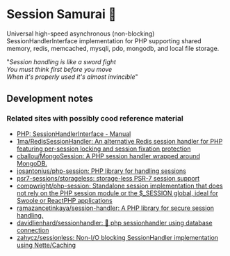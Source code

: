 # Session Samurai 🥷
Universal high-speed asynchronous (non-blocking) SessionHandlerInterface implementation for PHP supporting shared memory, redis, memcached, mysqli, pdo, mongodb, and local file storage.
 
"_Session handling is like a sword fight_<br>
_You must think first before you move_<br>
_When it's properly used it's almost invincible_"

## Development notes

### Related sites with possibly cood reference material

* [PHP: SessionHandlerInterface - Manual](https://www.php.net/manual/en/class.sessionhandlerinterface.php)
* [1ma/RedisSessionHandler: An alternative Redis session handler for PHP featuring per-session locking and session fixation protection](https://github.com/1ma/RedisSessionHandler)
* [cballou/MongoSession: A PHP session handler wrapped around MongoDB.](https://github.com/cballou/MongoSession)
* [josantonius/php-session: PHP library for handling sessions](https://github.com/josantonius/php-session)
* [psr7-sessions/storageless: storage-less PSR-7 session support](https://github.com/psr7-sessions/storageless)
* [compwright/php-session: Standalone session implementation that does not rely on the PHP session module or the $_SESSION global, ideal for Swoole or ReactPHP applications](https://github.com/compwright/php-session)
* [ramazancetinkaya/session-handler: A PHP library for secure session handling.](https://github.com/ramazancetinkaya/session-handler)
* [davidlienhard/sessionhandler: 🐘 php sessionhandler using database connection](https://github.com/davidlienhard/sessionhandler)
* [zahycz/sessionless: Non-I/O blocking SessionHandler implementation using Nette/Caching](https://github.com/zahycz/sessionless)
